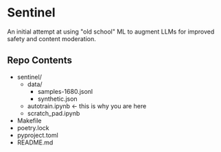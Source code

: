 # Sentinel

An initial attempt at using "old school" ML to augment LLMs for improved safety and content moderation.

## Repo Contents

- sentinel/
    - data/
        - samples-1680.jsonl
        - synthetic.json
    - autotrain.ipynb <- this is why you are here
    - scratch_pad.ipynb
- Makefile
- poetry.lock
- pyproject.toml
- README.md